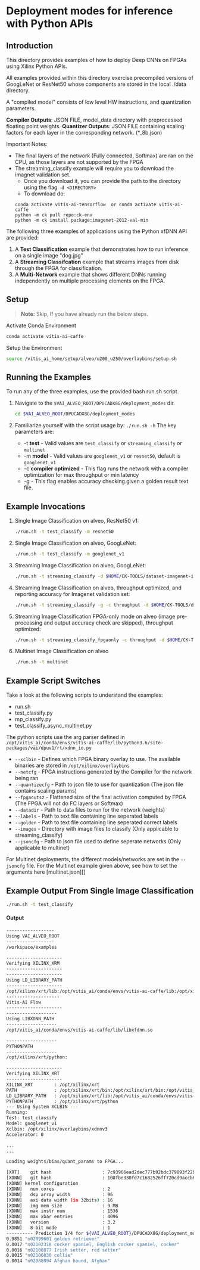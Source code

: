 # Deployment modes for inference with Python APIs

## Introduction
This directory provides examples of how to deploy Deep CNNs on FPGAs using Xilinx Python APIs.

All examples provided within this directory exercise precompiled versions of GoogLeNet or ResNet50 whose components are stored in the local ./data directory.

A "compiled model" consists of low level HW instructions, and quantization parameters.

**Compiler Outputs**:  JSON FILE, model_data directory with preprocessed floating point weights.
**Quantizer Outputs**: JSON FILE containing scaling factors for each layer in the corresponding network. (*_8b.json)

Important Notes:
 - The final layers of the network (Fully connected, Softmax) are ran on the CPU, as those layers are not supported by the FPGA
 - The streaming_classify example will require you to download the imagnet validation set.
   - Once you download it, you can provide the path to the directory using the flag `-d <DIRECTORY>`
   - To download do:
   ```
   conda activate vitis-ai-tensorflow  or conda activate vitis-ai-caffe
   python -m ck pull repo:ck-env
   python -m ck install package:imagenet-2012-val-min
   ```

The following three examples of applications using the Python xfDNN API are provided:

1. A **Test Classification** example that demonstrates how to run inference on a single image "dog.jpg"
2. A **Streaming Classifcation** example that streams images from disk through the FPGA for classification.
3. A **Multi-Network** example that shows different DNNs running independently on multiple processing elements on the FPGA.

## Setup

> **Note:** Skip, If you have already run the below steps.

Activate Conda Environment
  ```sh
  conda activate vitis-ai-caffe
  ```

Setup the Environment

  ```sh
  source /vitis_ai_home/setup/alveo/u200_u250/overlaybins/setup.sh
  ```

## Running the Examples

To run any of the three examples, use the provided bash run.sh script.

1. Navigate to the `$VAI_ALVEO_ROOT/DPUCADX8G/deployment_modes` dir.
    ```sh
    cd $VAI_ALVEO_ROOT/DPUCADX8G/deployment_modes
    ```

2. Familiarize yourself with the script usage by:
  `./run.sh -h`
  The key parameters are:
    - -t **test** - Valid values are `test_classify` or `streaming_classify` or `multinet`
    - -m **model** - Valid values are `googlenet_v1` or `resnet50`, default is `googlenet_v1`
    - -c **compiler optimized** - This flag runs the network with a compiler optimization for max throughput or min latency
    - -g - This flag enables accuracy checking given a golden result text file.

## Example Invocations
1. Single Image Classification on alveo, ResNet50 v1:
    ```sh
    ./run.sh -t test_classify -m resnet50
    ```
2. Single Image Classification on alveo, GoogLeNet:
    ```sh
    ./run.sh -t test_classify -m googlenet_v1
    ```
3. Streaming Image Classification on alveo, GoogLeNet:
    ```sh
    ./run.sh -t streaming_classify -d $HOME/CK-TOOLS/dataset-imagenet-ilsvrc2012-val-min
    ```
4. Streaming Image Classification on alveo, throughput optimized, and reporting accuracy for Imagenet validation set:
    ```sh
    ./run.sh -t streaming_classify -g -c throughput -d $HOME/CK-TOOLS/dataset-imagenet-ilsvrc2012-val-min
    ```
5. Streaming Image Classification FPGA-only mode on alveo (image pre-processing and output accuracy check are skipped), throughput optimized:
    ```sh
    ./run.sh -t streaming_classify_fpgaonly -c throughput -d $HOME/CK-TOOLS/dataset-imagenet-ilsvrc2012-val-min
    ```
6. Multinet Image Classification on alveo
    ```sh
    ./run.sh -t multinet
    ```

## Example Script Switches
Take a look at the following scripts to understand the examples:
* run.sh
* test_classify.py
* mp_classify.py
* test_classify_async_multinet.py

The python scripts use the arg parser defined in `/opt/vitis_ai/conda/envs/vitis-ai-caffe/lib/python3.6/site-packages/vai/dpuv1/rt/xdnn_io.py`

- `--xclbin` 		  - Defines which FPGA binary overlay to use. The available binaries are stored in `/opt/xilinx/overlaybins`
- `--netcfg` 	    - FPGA instructions generated by the Compiler for the network being ran
- `--quantizecfg` - Path to json file to use for quantization (The json file contains scaling params)
- `--fpgaoutsz`	  - Flattened size of the final activation computed by FPGA (The FPGA will not do FC layers or Softmax)
- `--datadir`		  - Path to data files to run for the network (weights)
- `--labels`		  - Path to text file containing line seperated labels
- `--golden`		  - Path to text file containing line seperated correct labels
- `--images`	    - Directory with image files to classify (Only applicable to streaming_classify)
- `--jsoncfg`     - Path to json file used to define seperate networks (Only applicable to multinet)

For Multinet deployments, the different models/networks are set in the `--jsoncfg` file. For the Multinet example given above, see how to set the arguments here [multinet.json][]

## Example Output From Single Image Classification

  ```sh
  ./run.sh -t test_classify
  ```
  #### Output

  ```sh
------------------
Using VAI_ALVEO_ROOT
------------------
/workspace/examples

---------------------
Verifying XILINX_XRM
---------------------
---------------------
Using LD_LIBRARY_PATH
---------------------
/opt/xilinx/xrt/lib:/opt/vitis_ai/conda/envs/vitis-ai-caffe/lib:/opt/xilinx/xrt/lib:/usr/lib:/usr/lib/x86_64-linux-gnu:/usr/local/lib:/opt/vitis_ai/conda/envs/vitis-ai-tensorflow/lib
--------------------
Vitis-AI Flow
---------------------
-------------------
Using LIBXDNN_PATH
-------------------
/opt/vitis_ai/conda/envs/vitis-ai-caffe/lib/libxfdnn.so

-------------------
PYTHONPATH
-------------------
/opt/xilinx/xrt/python:

---------------------
Verifying XILINX_XRT
---------------------
XILINX_XRT        : /opt/xilinx/xrt
PATH              : /opt/xilinx/xrt/bin:/opt/xilinx/xrt/bin:/opt/vitis_ai/conda/envs/vitis-ai-caffe/bin:/opt/vitis_ai/conda/condabin:/opt/vitis_ai/conda/bin:/opt/vitis_ai/utility:/usr/local/sbin:/usr/local/bin:/usr/sbin:/usr/bin:/sbin:/bin
LD_LIBRARY_PATH   : /opt/xilinx/xrt/lib:/opt/vitis_ai/conda/envs/vitis-ai-caffe/lib:/opt/xilinx/xrt/lib:/opt/vitis_ai/conda/envs/vitis-ai-caffe/lib:/opt/xilinx/xrt/lib:/usr/lib:/usr/lib/x86_64-linux-gnu:/usr/local/lib:/opt/vitis_ai/conda/envs/vitis-ai-tensorflow/lib
PYTHONPATH        : /opt/xilinx/xrt/python
--- Using System XCLBIN ---
Running:
 Test: test_classify
 Model: googlenet_v1
 Xclbin: /opt/xilinx/overlaybins/xdnnv3
 Accelerator: 0

...
...

Loading weights/bias/quant_params to FPGA...

[XRT]    git hash                   : 7c93966ead2dec777b92bdc379893f22b5bd561e
[XDNN]   git hash                   : 108fbe330fd7c1682526ff720cd9accb6ff3f6c0
[XDNN] kernel configuration
[XDNN]   num cores                  : 2
[XDNN]   dsp array width            : 96
[XDNN]   axi data width (in 32bits) : 16
[XDNN]   img mem size               : 9 MB
[XDNN]   max instr num              : 1536
[XDNN]   max xbar entries           : 4096
[XDNN]   version                    : 3.2
[XDNN]   8-bit mode                 : 1
---------- Prediction 1/4 for ${VAI_ALVEO_ROOT}/DPUCADX8G/deployment_modes/dog.jpg ----------
0.9851 "n02099601 golden retriever"
0.0017 "n02102318 cocker spaniel, English cocker spaniel, cocker"
0.0016 "n02100877 Irish setter, red setter"
0.0015 "n02106030 collie"
0.0014 "n02088094 Afghan hound, Afghan"

  ```
